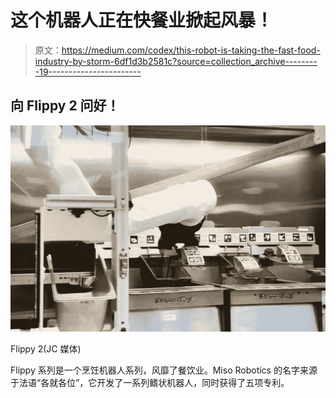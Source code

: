 # 这个机器人正在快餐业掀起风暴！

> 原文：<https://medium.com/codex/this-robot-is-taking-the-fast-food-industry-by-storm-6df1d3b2581c?source=collection_archive---------19----------------------->

## 向 Flippy 2 问好！

![](img/35645a31c9b930499efcedd865c88790.png)

Flippy 2(JC 媒体)

Flippy 系列是一个烹饪机器人系列，风靡了餐饮业。Miso Robotics 的名字来源于法语“各就各位”，它开发了一系列鳍状机器人，同时获得了五项专利。